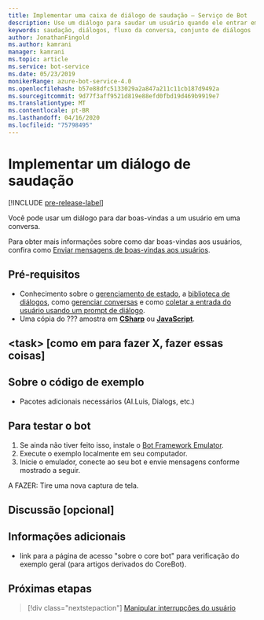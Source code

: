 ```yaml
---
title: Implementar uma caixa de diálogo de saudação – Serviço de Bot
description: Use um diálogo para saudar um usuário quando ele entrar em uma conversa.
keywords: saudação, diálogos, fluxo da conversa, conjunto de diálogos
author: JonathanFingold
ms.author: kamrani
manager: kamrani
ms.topic: article
ms.service: bot-service
ms.date: 05/23/2019
monikerRange: azure-bot-service-4.0
ms.openlocfilehash: b57e88dfc5133029a2a847a211c11cb187d9492a
ms.sourcegitcommit: 9d77f3aff9521d819e88efd0fbd19d469b9919e7
ms.translationtype: MT
ms.contentlocale: pt-BR
ms.lasthandoff: 04/16/2020
ms.locfileid: "75798495"
---
```

# <a name="implement-a-greeting-dialog"></a>Implementar um diálogo de saudação

[!INCLUDE [pre-release-label](../includes/pre-release-label.md)]

Você pode usar um diálogo para dar boas-vindas a um usuário em uma conversa.

Para obter mais informações sobre como dar boas-vindas aos usuários, confira como [Enviar mensagens de boas-vindas aos usuários][send-welcome].

## <a name="prerequisites"></a>Pré-requisitos

- Conhecimento sobre o [gerenciamento de estado][concept-state], a [biblioteca de diálogos][concept-dialogs], como [gerenciar conversas][simple-flow] e como [coletar a entrada do usuário usando um prompt de diálogo][prompting].
- Uma cópia do ??? amostra em [**CSharp**][cs-sample] ou [**JavaScript**][js-sample].

## <a name="task-as-in-to-do-x-do-these-things"></a>\<task> [como em para fazer X, fazer essas coisas]

<!--The key lines of code for this task.
    here are the cool lines that do that.
    just the few lines of implementation without setup.
-->

## <a name="about-the-sample-code"></a>Sobre o código de exemplo

<!--setup & implementation & discussion of the sample code-->

- Pacotes adicionais necessários (AI.Luis, Dialogs, etc.)

<!--Any other key elements to get the code to work.
    Include setup for only the bits critical to the task at hand.
    don't go over all the code in the sample.
-->

## <a name="to-test-the-bot"></a>Para testar o bot

1. Se ainda não tiver feito isso, instale o [Bot Framework Emulator](https://aka.ms/bot-framework-emulator-readme).
1. Execute o exemplo localmente em seu computador.
1. Inicie o emulador, conecte ao seu bot e envie mensagens conforme mostrado a seguir.

A FAZER: Tire uma nova captura de tela.

<!--![test dialog prompt sample](~/media/emulator-v4/test-dialog-prompt.png)-->

## <a name="discussion-optional"></a>Discussão [opcional]

<!--Might be short and descriptive or include additional code for scenarios not covered in the samples repo
-->

## <a name="addition-information"></a>Informações adicionais

<!--include cross-linking other articles about the same sample.-->

- link para a página de acesso "sobre o core bot" para verificação do exemplo geral (para artigos derivados do CoreBot).

## <a name="next-steps"></a>Próximas etapas

> [!div class="nextstepaction"]
> [Manipular interrupções do usuário](bot-builder-howto-handle-user-interrupt.md)

<!-- Footnote-style links -->

[concept-basics]: bot-builder-basics.md
[concept-state]: bot-builder-concept-state.md
[concept-dialogs]: bot-builder-concept-dialog.md

[send-welcome]: bot-builder-send-welcome-message.md

[simple-flow]: bot-builder-dialog-manage-conversation-flow.md
[prompting]: bot-builder-prompts.md
[component-dialogs]: bot-builder-compositcontrol.md

[cs-sample]: ???
[js-sample]: ???
